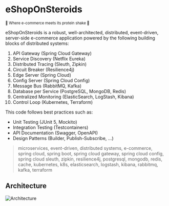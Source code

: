 # eShopOnSteroids

<small> 🛒 Where e-commerce meets its protein shake 🥛 </small>

eShopOnSteroids is a robust, well-architected, distributed, event-driven, server-side e-commerce application powered by the following building blocks of distributed systems:

1. API Gateway (Spring Cloud Gateway)
2. Service Discovery (Netflix Eureka)
3. Distributed Tracing (Sleuth, Zipkin)
4. Circuit Breaker (Resilience4j)
5. Edge Server (Spring Cloud)
6. Config Server (Spring Cloud Config)
7. Message Bus (RabbitMQ, Kafka)
8. Database per Service (PostgreSQL, MongoDB, Redis)
9. Centralized Monitoring (ElasticSearch, LogStash, Kibana)
10. Control Loop (Kubernetes, Terraform)

This code follows best practices such as:

- Unit Testing (JUnit 5, Mockito)
- Integration Testing (Testcontainers)
- API Documentation (Swagger, OpenAPI)
- Design Patterns (Builder, Publish-Subscribe, ...)

> microservices, event-driven, distributed systems, e-commerce, spring cloud, spring boot, spring cloud gateway, spring cloud config, spring cloud sleuth, zipkin, resilience4j, postgresql, mongodb, redis, cache, kubernetes, k8s, elasticsearch, logstash, kibana, rabbitmq, kafka, terraform

## Architecture

![Architecture]()
